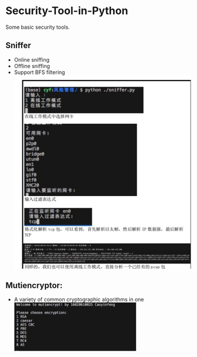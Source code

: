# Security-Tool-in-Python
Some basic security tools.
## Sniffer
- Online sniffing
- Offline sniffing 
- Support BFS filtering
![image](https://github.com/cyfaaa/Security-Tool-in-Python/blob/master/Sniffer/screenshot.jpg)
## Mutiencryptor: 
- A variety of common cryptographic algorithms in one
![image](https://github.com/cyfaaa/Security-Tool-in-Python/blob/master/mutiencrypter/screenshot.jpg)
